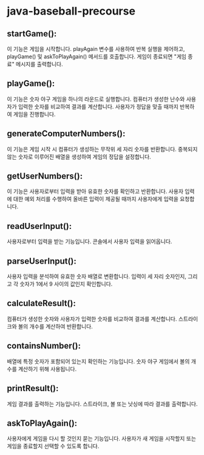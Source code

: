 # java-baseball-precourse

## startGame():
이 기능은 게임을 시작합니다.
playAgain 변수를 사용하여 반복 실행을 제어하고, playGame() 및 askToPlayAgain() 메서드를 호출합니다.
게임이 종료되면 "게임 종료" 메시지를 출력합니다.

## playGame():
이 기능은 숫자 야구 게임을 하나의 라운드로 실행합니다.
컴퓨터가 생성한 난수와 사용자가 입력한 숫자를 비교하여 결과를 계산합니다.
사용자가 정답을 맞출 때까지 반복하여 게임을 진행합니다.
## generateComputerNumbers():
이 기능은 게임 시작 시 컴퓨터가 생성하는 무작위 세 자리 숫자를 반환합니다.
중복되지 않는 숫자로 이루어진 배열을 생성하여 게임의 정답을 설정합니다.
## getUserNumbers():
이 기능은 사용자로부터 입력을 받아 유효한 숫자를 확인하고 반환합니다.
사용자 입력에 대한 예외 처리를 수행하여 올바른 입력이 제공될 때까지 사용자에게 입력을 요청합니다.
## readUserInput():
사용자로부터 입력을 받는 기능입니다.
콘솔에서 사용자 입력을 읽어옵니다.
## parseUserInput():
사용자 입력을 분석하여 유효한 숫자 배열로 변환합니다.
입력이 세 자리 숫자인지, 그리고 각 숫자가 1에서 9 사이의 값인지 확인합니다.
## calculateResult():
컴퓨터가 생성한 숫자와 사용자가 입력한 숫자를 비교하여 결과를 계산합니다.
스트라이크와 볼의 개수를 계산하여 반환합니다.
## containsNumber():
배열에 특정 숫자가 포함되어 있는지 확인하는 기능입니다.
숫자 야구 게임에서 볼의 개수를 계산하기 위해 사용됩니다.
## printResult():
게임 결과를 출력하는 기능입니다.
스트라이크, 볼 또는 낫싱에 따라 결과를 출력합니다.
## askToPlayAgain():
사용자에게 게임을 다시 할 것인지 묻는 기능입니다.
사용자가 새 게임을 시작할지 또는 게임을 종료할지 선택할 수 있도록 합니다.
